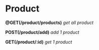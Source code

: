 # Product

**@GET(/product/products)**
_get all product_

**POST(/product/add)**
_add 1 product_

**GET(/product/:id)**
_get 1 product_



